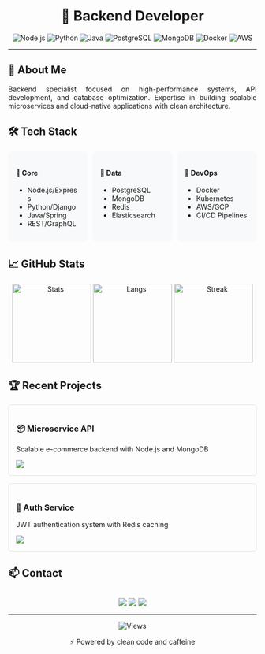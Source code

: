 <div align="center">
  <h1>🚀 Backend Developer</h1>
  <div>
    <img src="https://img.shields.io/badge/Node.js-339933?style=for-the-badge&logo=nodedotjs&logoColor=white" alt="Node.js">
    <img src="https://img.shields.io/badge/Python-3776AB?style=for-the-badge&logo=python&logoColor=white" alt="Python">
    <img src="https://img.shields.io/badge/Java-007396?style=for-the-badge&logo=java&logoColor=white" alt="Java">
    <img src="https://img.shields.io/badge/PostgreSQL-4169E1?style=for-the-badge&logo=postgresql&logoColor=white" alt="PostgreSQL">
    <img src="https://img.shields.io/badge/MongoDB-47A248?style=for-the-badge&logo=mongodb&logoColor=white" alt="MongoDB">
    <img src="https://img.shields.io/badge/Docker-2496ED?style=for-the-badge&logo=docker&logoColor=white" alt="Docker">
    <img src="https://img.shields.io/badge/AWS-232F3E?style=for-the-badge&logo=amazonaws&logoColor=white" alt="AWS">
  </div>
</div>

---

## 📌 About Me
<p align="justify">
Backend specialist focused on high-performance systems, API development, and database optimization. 
Expertise in building scalable microservices and cloud-native applications with clean architecture.
</p>

## 🛠 Tech Stack
<div style="display: grid; grid-template-columns: repeat(auto-fit, minmax(150px, 1fr)); gap: 10px; margin: 20px 0;">
  <div style="background: #f8f9fa; padding: 15px; border-radius: 8px;">
    <h4>🔹 Core</h4>
    <ul style="margin-top: 5px;">
      <li>Node.js/Express</li>
      <li>Python/Django</li>
      <li>Java/Spring</li>
      <li>REST/GraphQL</li>
    </ul>
  </div>
  <div style="background: #f8f9fa; padding: 15px; border-radius: 8px;">
    <h4>🔹 Data</h4>
    <ul style="margin-top: 5px;">
      <li>PostgreSQL</li>
      <li>MongoDB</li>
      <li>Redis</li>
      <li>Elasticsearch</li>
    </ul>
  </div>
  <div style="background: #f8f9fa; padding: 15px; border-radius: 8px;">
    <h4>🔹 DevOps</h4>
    <ul style="margin-top: 5px;">
      <li>Docker</li>
      <li>Kubernetes</li>
      <li>AWS/GCP</li>
      <li>CI/CD Pipelines</li>
    </ul>
  </div>
</div>

## 📈 GitHub Stats
<div align="center" style="margin: 20px 0;">
  <img height="160" src="https://github-readme-stats.vercel.app/api?username=SEU_USERNAME&show_icons=true&theme=radical&hide_border=true&count_private=true" alt="Stats">
  <img height="160" src="https://github-readme-stats.vercel.app/api/top-langs/?username=SEU_USERNAME&layout=compact&theme=radical&hide_border=true" alt="Langs">
  <img height="160" src="https://github-readme-streak-stats.herokuapp.com/?user=SEU_USERNAME&theme=radical&hide_border=true" alt="Streak">
</div>

## 🏆 Recent Projects
<div style="display: grid; grid-template-columns: repeat(auto-fit, minmax(300px, 1fr)); gap: 15px;">
  <div style="border: 1px solid #e1e4e8; border-radius: 6px; padding: 15px;">
    <h3>📦 Microservice API</h3>
    <p>Scalable e-commerce backend with Node.js and MongoDB</p>
    <a href="#"><img src="https://img.shields.io/badge/Code-View%20Repo-blue?style=flat-square"></a>
  </div>
  <div style="border: 1px solid #e1e4e8; border-radius: 6px; padding: 15px;">
    <h3>🔐 Auth Service</h3>
    <p>JWT authentication system with Redis caching</p>
    <a href="#"><img src="https://img.shields.io/badge/Code-View%20Repo-blue?style=flat-square"></a>
  </div>
</div>

## 📫 Contact
<div align="center" style="margin-top: 30px;">
  <a href="mailto:you@example.com"><img src="https://img.shields.io/badge/Email-D14836?style=for-the-badge&logo=gmail&logoColor=white"></a>
  <a href="https://linkedin.com/in/yourprofile"><img src="https://img.shields.io/badge/LinkedIn-0077B5?style=for-the-badge&logo=linkedin&logoColor=white"></a>
  <a href="https://twitter.com/yourhandle"><img src="https://img.shields.io/badge/Twitter-1DA1F2?style=for-the-badge&logo=twitter&logoColor=white"></a>
</div>

---

<div align="center">
  <img src="https://komarev.com/ghpvc/?username=SEU_USERNAME&label=Profile%20views&color=0e75b6&style=flat" alt="Views">
  <p>⚡ Powered by clean code and caffeine</p>
</div>

